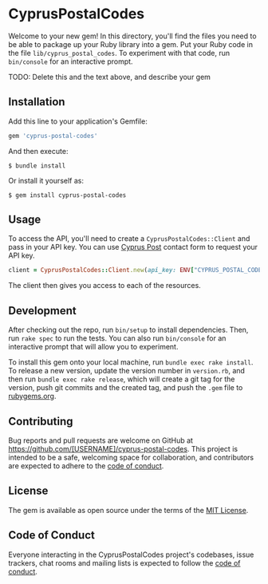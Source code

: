 # CyprusPostalCodes

Welcome to your new gem! In this directory, you'll find the files you need to be able to package up your Ruby library into a gem. Put your Ruby code in the file `lib/cyprus_postal_codes`. To experiment with that code, run `bin/console` for an interactive prompt.

TODO: Delete this and the text above, and describe your gem

## Installation

Add this line to your application's Gemfile:

```ruby
gem 'cyprus-postal-codes'
```

And then execute:

    $ bundle install

Or install it yourself as:

    $ gem install cyprus-postal-codes

## Usage

To access the API, you'll need to create a `CyprusPostalCodes::Client` and pass in your API key. You can use [Cyprus Post](https://www.cypruspost.post/en/contact) contact form to request your API key.

```ruby
client = CyprusPostalCodes::Client.new(api_key: ENV["CYPRUS_POSTAL_CODES_API_KEY"])
```

The client then gives you access to each of the resources.

## Development

After checking out the repo, run `bin/setup` to install dependencies. Then, run `rake spec` to run the tests. You can also run `bin/console` for an interactive prompt that will allow you to experiment.

To install this gem onto your local machine, run `bundle exec rake install`. To release a new version, update the version number in `version.rb`, and then run `bundle exec rake release`, which will create a git tag for the version, push git commits and the created tag, and push the `.gem` file to [rubygems.org](https://rubygems.org).

## Contributing

Bug reports and pull requests are welcome on GitHub at https://github.com/[USERNAME]/cyprus-postal-codes. This project is intended to be a safe, welcoming space for collaboration, and contributors are expected to adhere to the [code of conduct](https://github.com/[USERNAME]/cyprus-postal-codes/blob/main/CODE_OF_CONDUCT.md).

## License

The gem is available as open source under the terms of the [MIT License](https://opensource.org/licenses/MIT).

## Code of Conduct

Everyone interacting in the CyprusPostalCodes project's codebases, issue trackers, chat rooms and mailing lists is expected to follow the [code of conduct](https://github.com/[USERNAME]/cyprus-postal-codes/blob/main/CODE_OF_CONDUCT.md).
